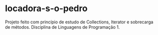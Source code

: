 # locadora-s-o-pedro
Projeto feito com princípio de estudo de Collections, Iterator e sobrecarga de métodos. Disciplina de Linguagens de Programação 1.
